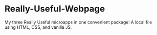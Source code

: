 # Really-Useful-Webpage
My three Really Useful microapps in one convenient package! A local file using HTML, CSS, and vanilla JS.
